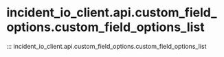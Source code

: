 # incident_io_client.api.custom_field_options.custom_field_options_list

::: incident_io_client.api.custom_field_options.custom_field_options_list